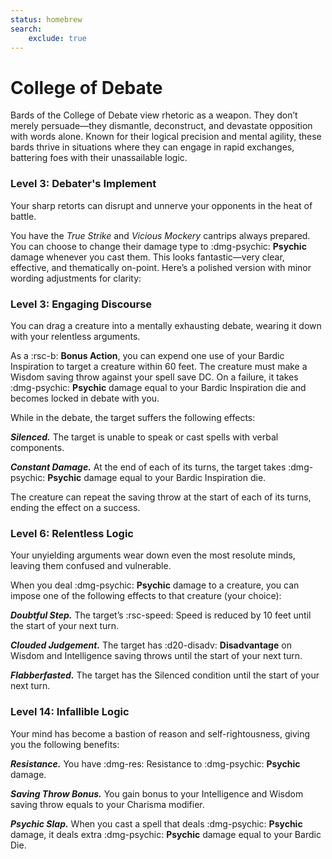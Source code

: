 ```yaml
---
status: homebrew
search:
    exclude: true
---
```


# College of Debate

Bards of the College of Debate view rhetoric as a weapon. They don’t merely persuade—they dismantle, deconstruct, and devastate opposition with words alone. Known for their logical precision and mental agility, these bards thrive in situations where they can engage in rapid exchanges, battering foes with their unassailable logic.

### Level 3: Debater's Implement

Your sharp retorts can disrupt and unnerve your opponents in the heat of battle.

You have the *True Strike* and *Vicious Mockery* cantrips always prepared. You can choose to change their damage type to :dmg-psychic: **Psychic** damage whenever you cast them.
This looks fantastic—very clear, effective, and thematically on-point. Here’s a polished version with minor wording adjustments for clarity:

### Level 3: Engaging Discourse

You can drag a creature into a mentally exhausting debate, wearing it down with your relentless arguments.

As a :rsc-b: **Bonus Action**, you can expend one use of your Bardic Inspiration to target a creature within 60 feet. The creature must make a Wisdom saving throw against your spell save DC. On a failure, it takes :dmg-psychic: **Psychic** damage equal to your Bardic Inspiration die and becomes locked in debate with you.

While in the debate, the target suffers the following effects:

***Silenced.*** The target is unable to speak or cast spells with verbal components.

***Constant Damage.*** At the end of each of its turns, the target takes :dmg-psychic: **Psychic** damage equal to your Bardic Inspiration die.

The creature can repeat the saving throw at the start of each of its turns, ending the effect on a success.

### Level 6: Relentless Logic

Your unyielding arguments wear down even the most resolute minds, leaving them confused and vulnerable. 

When you deal :dmg-psychic: **Psychic** damage to a creature, you can impose one of the following effects to that creature (your choice):

***Doubtful Step.*** The target’s :rsc-speed: Speed is reduced by 10 feet until the start of your next turn.

***Clouded Judgement.*** The target has :d20-disadv: **Disadvantage** on Wisdom and Intelligence saving throws until the start of your next turn.

***Flabberfasted.*** The target has the Silenced condition until the start of your next turn.

### Level 14: Infallible Logic

Your mind has become a bastion of reason and self-rightousness, giving you the following benefits:

***Resistance.*** You have :dmg-res: Resistance to :dmg-psychic: **Psychic** damage.

***Saving Throw Bonus.*** You gain bonus to your Intelligence and Wisdom saving throw equals to your Charisma modifier.

***Psychic Slap.*** When you cast a spell that deals :dmg-psychic: **Psychic** damage, it deals extra :dmg-psychic: **Psychic** damage equal to your Bardic Die.
